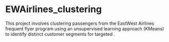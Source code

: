 # EWAirlines_clustering
This project involves clustering passengers from the EastWest Airlines frequent flyer program using an unsupervised learning approach (KMeans) to identify distinct customer segments for targeted .
